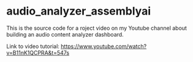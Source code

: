 # audio_analyzer_assemblyai
This is the source code for a roject video on my Youtube channel about building an audio content analyzer dashboard. 

Link to video tutorial: https://www.youtube.com/watch?v=B11nK1QCPRA&t=547s

